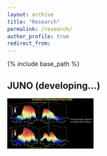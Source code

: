 ```yaml
---
layout: archive
title: "Research"
permalink: /research/
author_profile: true
redirect_from:
---
```


{% include base_path %}

## JUNO (developing...)
<img src="../images/helium0.png" alt="Figure caption" style="width:200px;" />
